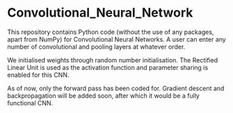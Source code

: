 # Convolutional_Neural_Network
This repository contains Python code (without the use of any packages, apart from NumPy) for Convolutional Neural Networks. A user can enter any number of convolutional and pooling layers at whatever order.

We initialised weights through random number initialisation. The Rectified Linear Unit is used as the activation function and parameter sharing is enabled for this CNN.

As of now, only the forward pass has been coded for. Gradient descent and backpropagation will be added soon, after which it would be a fully functional CNN.
